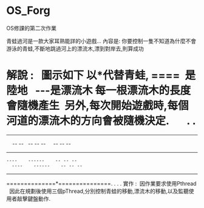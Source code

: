 # OS_Forg
OS修課的第二次作業

青蛙過河是一款大家耳熟能詳的小遊戲...
內容是: 你要控制一隻不知道為什麼不會游泳的青蛙,不斷地跳過河上的漂流木,漂到對岸去,則算成功


 解說 :   圖示如下
以*代替青蛙, ====  是陸地    ---是漂流木
每一根漂流木的長度會隨機產生  另外,每次開始遊戲時,每個河道的漂流木的方向會被隨機決定.      
.
.
===============================
   -- --    - -- -- -    - -- -- -
     -- --    -- -- --      -- -- --
  - -- -    - -- -- -    -- -- --
    ----    ------    -- -- --
      ----    ------    -- -- --
 -- --    -- -- --    -- -- --
==============*===============.
.
.
.
實作 :  因作業要求使用Pthread   
因此在規劃後使用三個pThread,分別控制青蛙的移動,漂流木的移動,以及監聽使用者敲擊鍵盤動作.

